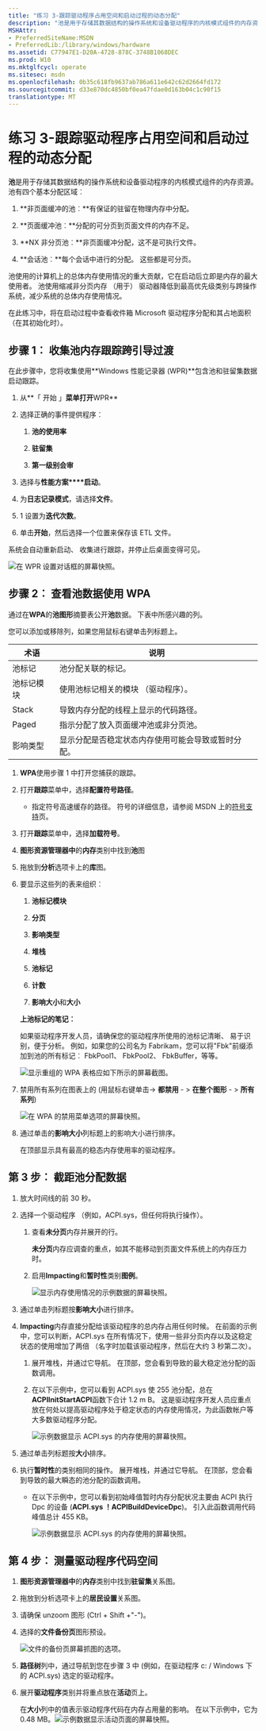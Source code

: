 ```yaml
---
title: "练习 3-跟踪驱动程序占用空间和启动过程的动态分配"
description: "池是用于存储其数据结构的操作系统和设备驱动程序的内核模式组件的内存资源。"
MSHAttr:
- PreferredSiteName:MSDN
- PreferredLib:/library/windows/hardware
ms.assetid: C77947E1-D20A-4728-878C-3748B1068DEC
ms.prod: W10
ms.mktglfcycl: operate
ms.sitesec: msdn
ms.openlocfilehash: 0b35c618fb9637ab786a611e642c62d2664fd172
ms.sourcegitcommit: d33e870dc4850bf0ea47fdae0d163b04c1c90f15
translationtype: MT
---
```

# <a name="exercise-3---track-driver-footprint-and-dynamic-allocations-during-boot"></a>练习 3-跟踪驱动程序占用空间和启动过程的动态分配


**池**是用于存储其数据结构的操作系统和设备驱动程序的内核模式组件的内存资源。 池有四个基本分配区域︰

1.  **非页面缓冲的池︰**有保证的驻留在物理内存中分配。

2.  **页面缓冲池︰**分配的可分页到页面文件的内存不足。

3.  **NX 非分页池︰**非页面缓冲分配，这不是可执行文件。

4.  **会话池︰**每个会话中进行的分配。 这些都是可分页。

池使用的计算机上的总体内存使用情况的重大贡献，它在启动后立即是内存的最大使用者。 池使用缩减非分页内存 （用于） 驱动器降低到最高优先级类别与跨操作系统，减少系统的总体内存使用情况。

在此练习中，将在启动过程中查看收件箱 Microsoft 驱动程序分配和其占地面积 （在其初始化时）。

## <a name="step-1-gather-a-pool-memory-trace-across-a-boot-transition"></a>步骤 1︰ 收集池内存跟踪跨引导过渡


在此步骤中，您将收集使用**Windows 性能记录器 (WPR)**包含池和驻留集数据启动跟踪。

1.  从**「 开始 」**菜单打开**WPR**

2.  选择正确的事件提供程序︰

    1.  **池的使用率**

    2.  **驻留集**

    3.  **第一级别会审**

3.  选择与**性能方案****启动**。

4.  为**日志记录模式**，请选择**文件**。

5.  1 设置为**迭代次数**。

6.  单击**开始**，然后选择一个位置来保存该 ETL 文件。

系统会自动重新启动、 收集进行跟踪，并停止后桌面变得可见。

![在 WPR 设置对话框的屏幕快照。](images/memoryfootprintlab25.png)

## <a name="step-2-review-pool-data-using-wpa"></a>步骤 2︰ 查看池数据使用 WPA


通过在**WPA**的**池图形**摘要表公开**池**数据。 下表中所感兴趣的列。

您可以添加或移除列，如果您用鼠标右键单击列标题上。

| 术语     | 说明                                                                                            |
|-----------------|--------------------------------------------------------------------------------------------------------|
| 池标记        | 池分配关联的标记。                                                             |
| 池标记模块 | 使用池标记相关的模块 （驱动程序）。                                                        |
| Stack           | 导致内存分配的线程上显示的代码路径。                                        |
| Paged           | 指示分配了放入页面缓冲池或非分页池。              |
| 影响类型  | 显示分配是否稳定状态内存使用可能会导致或暂时分配。 |

 

1.  **WPA**使用步骤 1 中打开您捕获的跟踪。

2.  打开**跟踪**菜单中，选择**配置符号路径**。

    -   指定符号高速缓存的路径。 符号的详细信息，请参阅 MSDN 上的[符号支持](https://go.microsoft.com/fwlink/?linkid=623019)页。

3.  打开**跟踪**菜单中，选择**加载符号**。

4.  **图形资源管理器中**的**内存**类别中找到**池**图

5.  拖放到**分析**选项卡上的**库**图。

6.  要显示这些列的表来组织︰

    1.  **池标记模块**

    2.  **分页**

    3.  **影响类型**

    4.  **堆栈**

    5.  **池标记**

    6.  **计数**

    7.  **影响大小**和**大小**

    **上池标记的笔记︰**

    如果驱动程序开发人员，请确保您的驱动程序所使用的池标记清晰、 易于识别，便于分析。 例如，如果您的公司名为 Fabrikam，您可以将"Fbk"前缀添加到池的所有标记︰ FbkPool1、 FbkPool2、 FbkBuffer，等等。

    ![显示重组的 WPA 表格应如下所示的屏幕截图。](images/memoryfootprintlab26.png)

7.  禁用所有系列在图表上的 (用鼠标右键单击-&gt; **都禁用** - &gt; **在整个图形** - &gt; **所有系列**)

    ![在 WPA 的禁用菜单选项的屏幕快照。](images/memoryfootprintlab27.png)

8.  通过单击的**影响大小**列标题上的影响大小进行排序。

    在顶部显示具有最高的稳态内存使用率的驱动程序。

## <a name="step-3-intercept-pool-allocation-data"></a>第 3 步︰ 截距池分配数据


1.  放大时间线的前 30 秒。

2.  选择一个驱动程序 （例如，ACPI.sys，但任何将执行操作）。

    1.  查看**未分页**内存并展开的行。

        **未分页**内存应调查的重点，如其不能移动到页面文件系统上的内存压力时。

    2.  启用**Impacting**和**暂时性**类别**图例**。

        ![显示内存使用情况的示例数据的屏幕快照。](images/memoryfootprintlab28.png)

3.  通过单击列标题按**影响大小**进行排序。

4.  **Impacting**内存直接分配给该驱动程序的总内存占用任何时候。 在前面的示例中，您可以判断，ACPI.sys 在所有情况下，使用一些非分页内存以及这稳定状态的使用增加了两倍 （名字时加载该驱动程序，然后在大约 3 秒第二次）。

    1.  展开堆栈，并通过它导航。 在顶部，您会看到导致的最大稳定池分配的函数调用。

    2.  在以下示例中，您可以看到 ACPI.sys 使 255 池分配，总在**ACPIInitStartACPI**函数下合计 1.2 m B。 这是驱动程序开发人员应重点放在何处以提高驱动程序处于稳定状态的内存使用情况，为此函数帐户等大多数驱动程序分配。

        ![示例数据显示 ACPI.sys 的内存使用的屏幕快照。](images/memoryfootprintlab29.png)

5.  通过单击列标题按**大小**排序。

6.  执行**暂时性**的类别相同的操作。 展开堆栈，并通过它导航。 在顶部，您会看到导致的最大瞬态的池分配的函数调用。

    -   在以下示例中，您可以看到初始峰值暂时内存分配状况主要由 ACPI 执行 Dpc 的设备 (**ACPI.sys ！ACPIBuildDeviceDpc**)。 引入此函数调用代码峰值总计 455 KB。

        ![示例数据显示 ACPI.sys 的内存使用的屏幕快照。](images/memoryfootprintlab30.png)

## <a name="step-4-measure-the-driver-code-footprint"></a>第 4 步︰ 测量驱动程序代码空间


1.  **图形资源管理器中**的**内存**类别中找到**驻留集**关系图。

2.  拖放到分析选项卡上的**居民设置**关系图。

3.  请确保 unzoom 图形 (Ctrl + Shift +"-")。

4.  选择的**文件备份页**图形预设。

    ![文件的备份页屏幕抓图的选项。](images/memoryfootprintlab31.png)

5.  **路径树**列中，通过导航到您在步骤 3 中 (例如，在驱动程序 c: / Windows 下的 ACPI.sys) 选定的驱动程序。

6.  展开**驱动程序**类别并将重点放在**活动**页上。

    在**大小**列中的值表示驱动程序代码在内存占用量的影响。 在以下示例中，它为 0.48 MB。![示例数据显示活动页面的屏幕快照。](images/memoryfootprintlab32.png)

 

 






